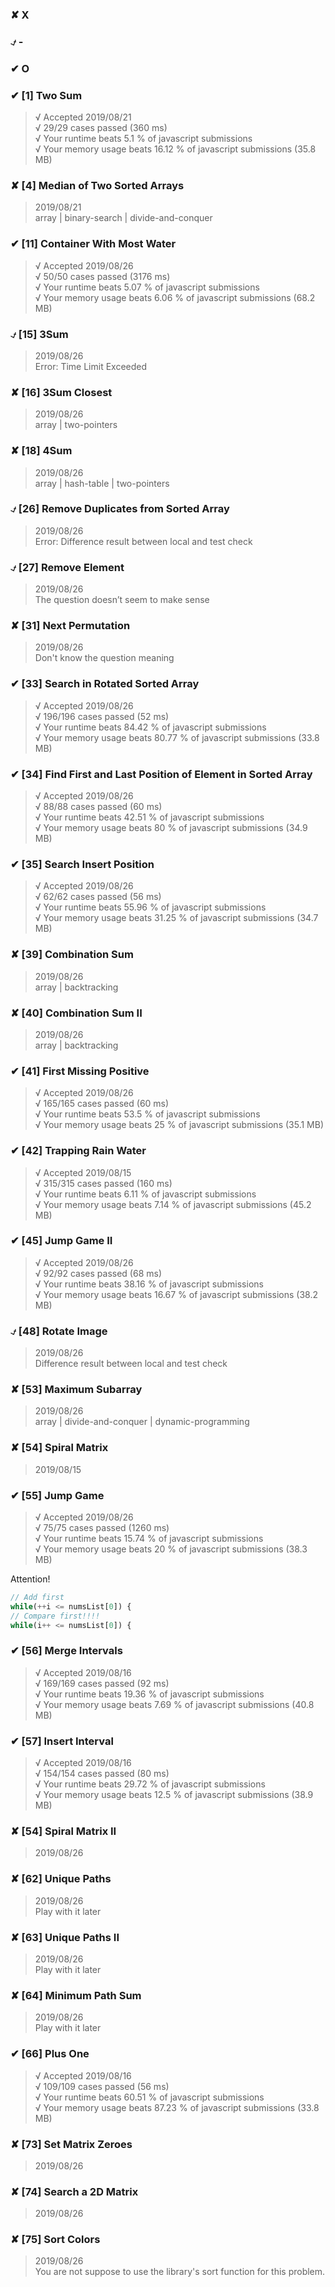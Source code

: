 ### &#10008; X
### &#9083; -
### &#10004; O

### &#10004; [1] Two Sum

>√ Accepted 2019/08/21  
  √ 29/29 cases passed (360 ms)  
  √ Your runtime beats 5.1 % of javascript submissions  
  √ Your memory usage beats 16.12 % of javascript submissions (35.8 MB)  
  
### &#10008; [4] Median of Two Sorted Arrays

>2019/08/21  
array | binary-search | divide-and-conquer

### &#10004; [11] Container With Most Water

>√ Accepted 2019/08/26  
  √ 50/50 cases passed (3176 ms)  
  √ Your runtime beats 5.07 % of javascript submissions  
  √ Your memory usage beats 6.06 % of javascript submissions (68.2 MB)  

### &#9083; [15] 3Sum

>2019/08/26  
Error: Time Limit Exceeded

### &#10008; [16] 3Sum Closest

>2019/08/26  
array | two-pointers

### &#10008; [18] 4Sum

>2019/08/26  
array | hash-table | two-pointers

### &#9083; [26] Remove Duplicates from Sorted Array

>2019/08/26  
Error: Difference result between local and test check

### &#9083; [27] Remove Element

>2019/08/26  
The question doesn’t seem to make sense

### &#10008; [31] Next Permutation

>2019/08/26  
Don't know the question meaning

### &#10004; [33] Search in Rotated Sorted Array

>√ Accepted 2019/08/26  
  √ 196/196 cases passed (52 ms)  
  √ Your runtime beats 84.42 % of javascript submissions  
  √ Your memory usage beats 80.77 % of javascript submissions (33.8 MB)

### &#10004; [34] Find First and Last Position of Element in Sorted Array

>√ Accepted 2019/08/26  
  √ 88/88 cases passed (60 ms)  
  √ Your runtime beats 42.51 % of javascript submissions  
  √ Your memory usage beats 80 % of javascript submissions (34.9 MB)  

### &#10004; [35] Search Insert Position

>√ Accepted 2019/08/26  
  √ 62/62 cases passed (56 ms)  
  √ Your runtime beats 55.96 % of javascript submissions  
  √ Your memory usage beats 31.25 % of javascript submissions (34.7 MB)  

### &#10008; [39] Combination Sum

>2019/08/26  
array | backtracking

### &#10008; [40] Combination Sum II

>2019/08/26  
array | backtracking

### &#10004; [41] First Missing Positive

>√ Accepted 2019/08/26  
  √ 165/165 cases passed (60 ms)  
  √ Your runtime beats 53.5 % of javascript submissions  
  √ Your memory usage beats 25 % of javascript submissions (35.1 MB)  

### &#10004; [42] Trapping Rain Water

>√ Accepted 2019/08/15  
  √ 315/315 cases passed (160 ms)  
  √ Your runtime beats 6.11 % of javascript submissions  
  √ Your memory usage beats 7.14 % of javascript submissions (45.2 MB)  

### &#10004; [45] Jump Game II

>√ Accepted 2019/08/26  
  √ 92/92 cases passed (68 ms)  
  √ Your runtime beats 38.16 % of javascript submissions  
  √ Your memory usage beats 16.67 % of javascript submissions (38.2 MB)  

### &#9083; [48] Rotate Image

>2019/08/26  
Difference result between local and test check

### &#10008; [53] Maximum Subarray

>2019/08/26  
array | divide-and-conquer | dynamic-programming

### &#10008; [54] Spiral Matrix

>2019/08/15  


### &#10004; [55] Jump Game

>√ Accepted 2019/08/26  
  √ 75/75 cases passed (1260 ms)  
  √ Your runtime beats 15.74 % of javascript submissions  
  √ Your memory usage beats 20 % of javascript submissions (38.3 MB)  

Attention!
```javascript
// Add first
while(++i <= numsList[0]) { 
// Compare first!!!!
while(i++ <= numsList[0]) { 
```

### &#10004; [56] Merge Intervals

>√ Accepted 2019/08/16  
  √ 169/169 cases passed (92 ms)  
  √ Your runtime beats 19.36 % of javascript submissions  
  √ Your memory usage beats 7.69 % of javascript submissions (40.8 MB)  

### &#10004; [57] Insert Interval

>√ Accepted 2019/08/16  
  √ 154/154 cases passed (80 ms)  
  √ Your runtime beats 29.72 % of javascript submissions  
  √ Your memory usage beats 12.5 % of javascript submissions (38.9 MB)

### &#10008; [54] Spiral Matrix II

>2019/08/26  

### &#10008; [62] Unique Paths

>2019/08/26  
Play with it later

### &#10008; [63] Unique Paths II

>2019/08/26  
Play with it later

### &#10008; [64] Minimum Path Sum

>2019/08/26  
Play with it later

### &#10004; [66] Plus One

>√ Accepted 2019/08/16  
  √ 109/109 cases passed (56 ms)  
  √ Your runtime beats 60.51 % of javascript submissions  
  √ Your memory usage beats 87.23 % of javascript submissions (33.8 MB)

### &#10008; [73] Set Matrix Zeroes

>2019/08/26

### &#10008; [74] Search a 2D Matrix

>2019/08/26

### &#10008; [75] Sort Colors

>2019/08/26  
You are not suppose to use the library's sort function for this problem.

